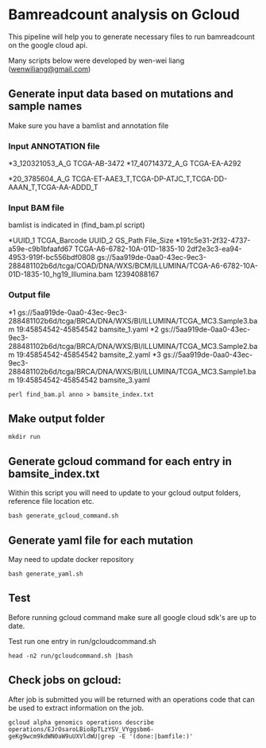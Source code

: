 # Bamreadcount analysis on Gcloud

This pipeline will help you to generate necessary files to run bamreadcount on the google cloud api.

Many scripts below were developed by wen-wei liang (wenwiliang@gmail.com)

## Generate input data based on mutations and sample names

Make sure you have a bamlist and annotation file

### Input ANNOTATION file

*3_120321053_A_G        TCGA-AB-3472
*17_40714372_A_G        TCGA-EA-A292

*20_3785604_A_G TCGA-ET-AAE3_T,TCGA-DP-ATJC_T,TCGA-DD-AAAN_T,TCGA-AA-ADDD_T

### Input BAM file

bamlist is indicated in (find_bam.pl script)

*UUID_1 TCGA_Barcode    UUID_2  GS_Path File_Size
*191c5e31-2f32-4737-a59e-c9b1bfaafd67   TCGA-A6-6782-10A-01D-1835-10    2df2e3c3-ea94-4953-919f-bc556bdf0808    gs://5aa919de-0aa0-43ec-9ec3-288481102b6d/tcga/COAD/DNA/WXS/BCM/ILLUMINA/TCGA-A6-6782-10A-01D-1835-10_hg19_Illumina.bam 12394088167

### Output file

*1       gs://5aa919de-0aa0-43ec-9ec3-288481102b6d/tcga/BRCA/DNA/WXS/BI/ILLUMINA/TCGA_MC3.Sample3.bam       19:45854542-45854542    bamsite_1.yaml
*2       gs://5aa919de-0aa0-43ec-9ec3-288481102b6d/tcga/BRCA/DNA/WXS/BI/ILLUMINA/TCGA_MC3.Sample2.bam       19:45854542-45854542    bamsite_2.yaml
*3       gs://5aa919de-0aa0-43ec-9ec3-288481102b6d/tcga/BRCA/DNA/WXS/BI/ILLUMINA/TCGA_MC3.Sample1.bam       19:45854542-45854542    bamsite_3.yaml

``
perl find_bam.pl anno > bamsite_index.txt
``

## Make output folder

``
mkdir run
``

## Generate gcloud command for each entry in bamsite_index.txt

Within this script you will need to update to your gcloud output folders, reference file location etc.

``
bash generate_gcloud_command.sh
``

## Generate yaml file for each mutation

May need to update docker repository

``
bash generate_yaml.sh
``

## Test

Before running gcloud command make sure all google cloud sdk's are up to date.

Test run one entry in run/gcloudcommand.sh

``
head -n2 run/gcloudcommand.sh |bash
``

## Check jobs on gcloud:

After job is submitted you will be returned with an operations code that can be used to extract information on the job.

``
gcloud alpha genomics operations describe operations/EJrOsaroLBio8pTLzYSV_VYggsbm6-geKg9wcm9kdWN0aW9uUXVldWU|grep -E '(done:|bamfile:)'
``
